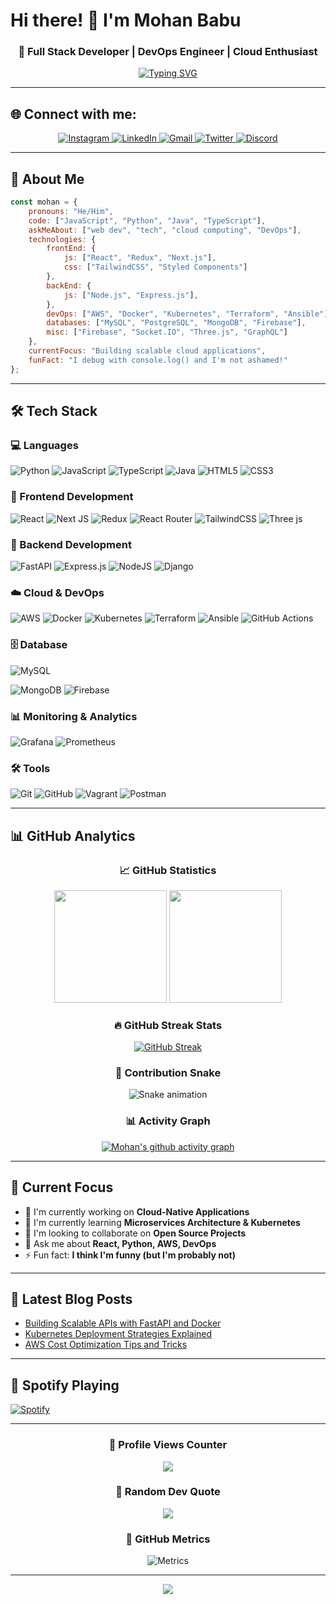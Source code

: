 # Hi there! 👋 I'm Mohan Babu

<div align="center">
  
### 🚀 Full Stack Developer | DevOps Engineer | Cloud Enthusiast

[![Typing SVG](https://readme-typing-svg.herokuapp.com?font=Fira+Code&pause=1000&color=00D9FF&center=true&vCenter=true&width=435&lines=Full+Stack+Developer;DevOps+Engineer;AI+Enthusiast;Always+learning+new+things)](https://git.io/typing-svg)

</div>

---

## 🌐 Connect with me:

<p align="center">
<a href="https://instagram.com/mohan__25" target="_blank">
  <img src="https://img.shields.io/badge/Instagram-E4405F?style=for-the-badge&logo=instagram&logoColor=white" alt="Instagram" />
</a>
<a href="https://linkedin.com/in/mohanbabu" target="_blank">
  <img src="https://img.shields.io/badge/LinkedIn-0077B5?style=for-the-badge&logo=linkedin&logoColor=white" alt="LinkedIn" />
</a>
<a href="mailto:mohanbabu2502@gmail.com" target="_blank">
  <img src="https://img.shields.io/badge/Gmail-D14836?style=for-the-badge&logo=gmail&logoColor=white" alt="Gmail" />
</a>
<a href="https://twitter.com/your-handle" target="_blank">
  <img src="https://img.shields.io/badge/Twitter-1DA1F2?style=for-the-badge&logo=twitter&logoColor=white" alt="Twitter" />
</a>
<a href="https://discord.com/users/your-id" target="_blank">
  <img src="https://img.shields.io/badge/Discord-7289DA?style=for-the-badge&logo=discord&logoColor=white" alt="Discord" />
</a>
</p>

---

## 🎯 About Me

```javascript
const mohan = {
    pronouns: "He/Him",
    code: ["JavaScript", "Python", "Java", "TypeScript"],
    askMeAbout: ["web dev", "tech", "cloud computing", "DevOps"],
    technologies: {
        frontEnd: {
            js: ["React", "Redux", "Next.js"],
            css: ["TailwindCSS", "Styled Components"]
        },
        backEnd: {
            js: ["Node.js", "Express.js"],
        },
        devOps: ["AWS", "Docker", "Kubernetes", "Terraform", "Ansible"],
        databases: ["MySQL", "PostgreSQL", "MongoDB", "Firebase"],
        misc: ["Firebase", "Socket.IO", "Three.js", "GraphQL"]
    },
    currentFocus: "Building scalable cloud applications",
    funFact: "I debug with console.log() and I'm not ashamed!"
};
```

---

## 🛠️ Tech Stack

### 💻 Languages
![Python](https://img.shields.io/badge/python-3670A0?style=for-the-badge&logo=python&logoColor=ffdd54)
![JavaScript](https://img.shields.io/badge/javascript-%23323330.svg?style=for-the-badge&logo=javascript&logoColor=%23F7DF1E)
![TypeScript](https://img.shields.io/badge/typescript-%23007ACC.svg?style=for-the-badge&logo=typescript&logoColor=white)
![Java](https://img.shields.io/badge/java-%23ED8B00.svg?style=for-the-badge&logo=openjdk&logoColor=white)
![HTML5](https://img.shields.io/badge/html5-%23E34F26.svg?style=for-the-badge&logo=html5&logoColor=white)
![CSS3](https://img.shields.io/badge/css3-%231572B6.svg?style=for-the-badge&logo=css3&logoColor=white)

### 🚀 Frontend Development
![React](https://img.shields.io/badge/react-%2320232a.svg?style=for-the-badge&logo=react&logoColor=%2361DAFB)
![Next JS](https://img.shields.io/badge/Next-black?style=for-the-badge&logo=next.js&logoColor=white)
![Redux](https://img.shields.io/badge/redux-%23593d88.svg?style=for-the-badge&logo=redux&logoColor=white)
![React Router](https://img.shields.io/badge/React_Router-CA4245?style=for-the-badge&logo=react-router&logoColor=white)
![TailwindCSS](https://img.shields.io/badge/tailwindcss-%2338B2AC.svg?style=for-the-badge&logo=tailwind-css&logoColor=white)
![Three js](https://img.shields.io/badge/threejs-black?style=for-the-badge&logo=three.js&logoColor=white)

### 🔧 Backend Development
![FastAPI](https://img.shields.io/badge/FastAPI-005571?style=for-the-badge&logo=fastapi)
![Express.js](https://img.shields.io/badge/express.js-%23404d59.svg?style=for-the-badge&logo=express&logoColor=%2361DAFB)
![NodeJS](https://img.shields.io/badge/node.js-6DA55F?style=for-the-badge&logo=node.js&logoColor=white)
![Django](https://img.shields.io/badge/django-%23092E20.svg?style=for-the-badge&logo=django&logoColor=white)

### ☁️ Cloud & DevOps
![AWS](https://img.shields.io/badge/AWS-%23FF9900.svg?style=for-the-badge&logo=amazon-aws&logoColor=white)
![Docker](https://img.shields.io/badge/docker-%230db7ed.svg?style=for-the-badge&logo=docker&logoColor=white)
![Kubernetes](https://img.shields.io/badge/kubernetes-%23326ce5.svg?style=for-the-badge&logo=kubernetes&logoColor=white)
![Terraform](https://img.shields.io/badge/terraform-%235835CC.svg?style=for-the-badge&logo=terraform&logoColor=white)
![Ansible](https://img.shields.io/badge/ansible-%231A1918.svg?style=for-the-badge&logo=ansible&logoColor=white)
![GitHub Actions](https://img.shields.io/badge/github%20actions-%232671E5.svg?style=for-the-badge&logo=githubactions&logoColor=white)

### 🗄️ Database
![MySQL](https://img.shields.io/badge/mysql-4479A1.svg?style=for-the-badge&logo=mysql&logoColor=white)

![MongoDB](https://img.shields.io/badge/MongoDB-%234ea94b.svg?style=for-the-badge&logo=mongodb&logoColor=white)
![Firebase](https://img.shields.io/badge/firebase-%23039BE5.svg?style=for-the-badge&logo=firebase)

### 📊 Monitoring & Analytics
![Grafana](https://img.shields.io/badge/grafana-%23F46800.svg?style=for-the-badge&logo=grafana&logoColor=white)
![Prometheus](https://img.shields.io/badge/Prometheus-E6522C?style=for-the-badge&logo=Prometheus&logoColor=white)

### 🛠️ Tools
![Git](https://img.shields.io/badge/git-%23F05033.svg?style=for-the-badge&logo=git&logoColor=white)
![GitHub](https://img.shields.io/badge/github-%23121011.svg?style=for-the-badge&logo=github&logoColor=white)
![Vagrant](https://img.shields.io/badge/vagrant-%231563FF.svg?style=for-the-badge&logo=vagrant&logoColor=white)
![Postman](https://img.shields.io/badge/Postman-FF6C37?style=for-the-badge&logo=postman&logoColor=white)

---

## 📊 GitHub Analytics

<div align="center">

### 📈 GitHub Statistics

<img height="180em" src="https://github-readme-stats.vercel.app/api?username=mohan-ux&show_icons=true&theme=tokyonight&include_all_commits=true&count_private=true&hide_border=true&bg_color=0D1117"/>
<img height="180em" src="https://github-readme-stats.vercel.app/api/top-langs/?username=mohan-ux&layout=compact&langs_count=8&theme=tokyonight&hide_border=true&bg_color=0D1117"/>

### 🔥 GitHub Streak Stats
[![GitHub Streak](https://nirzak-streak-stats.vercel.app/?user=mohan-ux&theme=tokyonight&hide_border=true&background=0D1117)](https://git.io/streak-stats)

### 🐍 Contribution Snake
![Snake animation](https://github.com/mohan-ux/mohan-ux/blob/output/github-contribution-grid-snake-dark.svg)

### 📊 Activity Graph
[![Mohan's github activity graph](https://github-readme-activity-graph.vercel.app/graph?username=mohan-ux&theme=tokyo-night&hide_border=true&bg_color=0D1117)](https://github.com/ashutosh00710/github-readme-activity-graph)

</div>

---

## 🎯 Current Focus

- 🔭 I'm currently working on **Cloud-Native Applications**
- 🌱 I'm currently learning **Microservices Architecture & Kubernetes**
- 👯 I'm looking to collaborate on **Open Source Projects**
- 💬 Ask me about **React, Python, AWS, DevOps**
- ⚡ Fun fact: **I think I'm funny (but I'm probably not)**

---

## 📝 Latest Blog Posts
<!-- BLOG-POST-LIST:START -->
- [Building Scalable APIs with FastAPI and Docker](https://your-blog-url.com)
- [Kubernetes Deployment Strategies Explained](https://your-blog-url.com)
- [AWS Cost Optimization Tips and Tricks](https://your-blog-url.com)
<!-- BLOG-POST-LIST:END -->

---

## 🎵 Spotify Playing
[![Spotify](https://github-readme-spotify-murex.vercel.app/api/spotify)](https://open.spotify.com/user/your-spotify-username)


---

<div align="center">

### 👀 Profile Views Counter
[![](https://visitcount.itsvg.in/api?id=mohan-ux&icon=2&color=6)](https://visitcount.itsvg.in)

### 💫 Random Dev Quote
![](https://quotes-github-readme.vercel.app/api?type=horizontal&theme=tokyonight)

### 🔮 GitHub Metrics
![Metrics](https://metrics.lecoq.io/mohan-ux?template=classic&config.timezone=Asia%2FKolkata)

</div>

---

<div align="center">
  <img src="https://capsule-render.vercel.app/api?type=waving&color=gradient&height=100&section=footer"/>
</div>

<!-- Proudly created with advanced features -->
